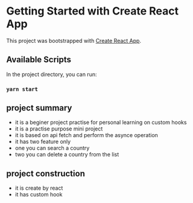 # Getting Started with Create React App

This project was bootstrapped with [Create React App](https://github.com/facebook/create-react-app).

## Available Scripts

In the project directory, you can run:

### `yarn start`

## project summary
* it is a beginer project practise for personal learning on custom hooks
* it is a practise purpose mini project
* it is based on api fetch and perform the asynce operation
* it has two feature only
* one you can search a country
* two you can delete a country from the list
  
## project construction
- it is create by react 
- it has custom hook 